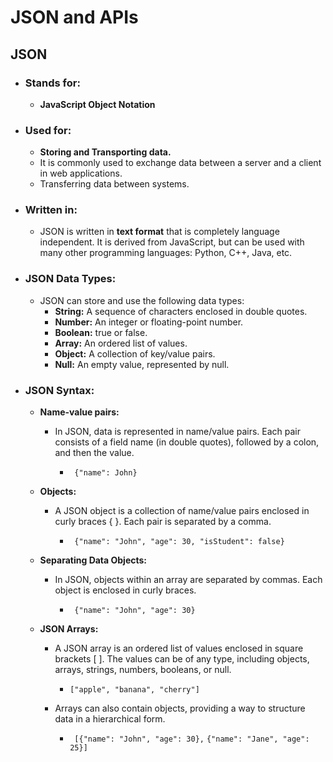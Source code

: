 # JSON and APIs

## JSON

- ### Stands for: 
  - **JavaScript Object Notation**
- ### Used for:
  - **Storing and Transporting data.** 
  - It is commonly used to exchange data between a server
and a client in web applications.
  - Transferring data between systems.
- ### Written in: 
  - JSON is written in **text format** that is completely 
language independent. It is derived from JavaScript, but can be 
used with many other programming languages: Python, C++, Java, etc.
- ### JSON Data Types:
  - JSON can store and use the following data types:
    - **String:** A sequence of characters enclosed in double quotes. 
    - **Number:** An integer or floating-point number. 
    - **Boolean:** true or false. 
    - **Array:** An ordered list of values. 
    - **Object:** A collection of key/value pairs. 
    - **Null:** An empty value, represented by null.
- ### JSON Syntax:
  - **Name-value pairs:**
    - In JSON, data is represented in name/value pairs. Each pair consists 
of a field name (in double quotes), followed by a colon, and then the value.
    
      - ``` {"name": John}```
    
  - **Objects:**
    - A JSON object is a collection of name/value pairs enclosed in curly braces { }. 
Each pair is separated by a comma.
    
      - ``` {"name": "John", "age": 30, "isStudent": false}```
    
  - **Separating Data Objects:**
    - In JSON, objects within an array are separated by commas. Each object is enclosed in 
curly braces.
    
      - ``` {"name": "John", "age": 30}```
    
  - **JSON Arrays:**
    - A JSON array is an ordered list of values enclosed in square brackets [ ]. 
The values can be of any type, including objects, arrays, strings, numbers, booleans, or null.

      - ``` ["apple", "banana", "cherry"] ```
    - Arrays can also contain objects, providing a way to structure data in a hierarchical form.
      - ``` [{"name": "John", "age": 30},``` ```{"name": "Jane", "age": 25}]```